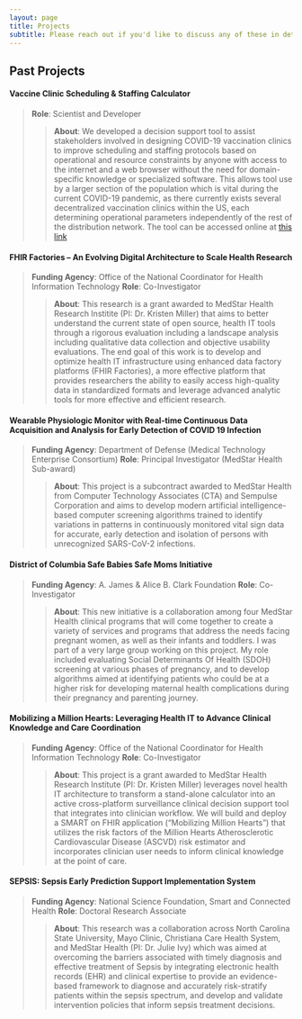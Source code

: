 ```yaml
---
layout: page
title: Projects
subtitle: Please reach out if you'd like to discuss any of these in detail.
---
```


## Past Projects

#### Vaccine Clinic Scheduling & Staffing Calculator
> **Role**: Scientist and Developer
>
>> **About**: We developed a decision support tool to assist stakeholders involved in designing COVID-19 vaccination clinics to improve scheduling and staffing protocols based on operational and resource constraints by anyone with access to the internet and a web browser without the need for domain-specific knowledge or specialized software. This allows tool use by a larger section of the population which is vital during the current COVID-19 pandemic, as there currently exists several decentralized vaccination clinics within the US, each determining operational parameters independently of the rest of the distribution network. The tool can be accessed online at <a href="http://vaccine-calculator.snambiar.com" target="_blank"> this link</a>

#### FHIR Factories – An Evolving Digital Architecture to Scale Health Research
> **Funding Agency**: Office of the National Coordinator for Health Information Technology
> **Role**: Co-Investigator
>
>> **About**: This research is a grant awarded to MedStar Health Research Institite (PI: Dr. Kristen Miller) that aims to better understand the current state of open source, health IT tools through a rigorous evaluation including a landscape analysis including qualitative data collection and objective usability evaluations. The end goal of this work is to develop and optimize health IT infrastructure using enhanced data factory platforms (FHIR Factories), a more effective platform that provides researchers the ability to easily access high-quality data in standardized formats and leverage advanced analytic tools for more effective and efficient research.

#### Wearable Physiologic Monitor with Real-time Continuous Data Acquisition and Analysis for Early Detection of COVID 19 Infection 
> **Funding Agency**: Department of Defense (Medical Technology Enterprise Consortium)
> **Role**: Principal Investigator (MedStar Health Sub-award)
>
>> **About**: This project is a subcontract awarded to MedStar Health from Computer Technology Associates (CTA) and Sempulse Corporation and aims to develop modern artificial intelligence-based computer screening algorithms trained to identify variations in patterns in continuously monitored vital sign data for accurate, early detection and isolation of persons with unrecognized SARS-CoV-2 infections. 

#### District of Columbia Safe Babies Safe Moms Initiative 
> **Funding Agency**: A. James & Alice B. Clark Foundation
> **Role**: Co-Investigator
>
>> **About**: This new initiative is a collaboration among four MedStar Health clinical programs that will come together to create a variety of services and programs that address the needs facing pregnant women, as well as their infants and toddlers. I was part of a very large group working on this project. My role included evaluating Social Determinants Of Health (SDOH) screening at various phases of pregnancy, and to develop algorithms aimed at identifying patients who could be at a higher risk for developing maternal health complications during their pregnancy and parenting journey.

#### Mobilizing a Million Hearts: Leveraging Health IT to Advance Clinical Knowledge and Care Coordination
> **Funding Agency**: Office of the National Coordinator for Health Information Technology
> **Role**: Co-Investigator
>
>> **About**: This project is a grant awarded to MedStar Health Research Institute (PI: Dr. Kristen Miller) leverages novel health IT architecture to transform a stand-alone calculator into an active cross-platform surveillance clinical decision support tool that integrates into clinician workflow. We will build and deploy a SMART on FHIR application (“Mobilizing Million Hearts”) that utilizes the risk factors of the Million Hearts Atherosclerotic Cardiovascular Disease (ASCVD) risk estimator and incorporates clinician user needs to inform clinical knowledge at the point of care.

#### SEPSIS: Sepsis Early Prediction Support Implementation System
> **Funding Agency**: National Science Foundation, Smart and Connected Health
> **Role**: Doctoral Research Associate
>
>> **About**: This research was a collaboration across North Carolina State University, Mayo Clinic, Christiana Care Health System, and MedStar Health (PI: Dr. Julie Ivy) which was aimed at overcoming the barriers associated with timely diagnosis and effective treatment of Sepsis by integrating electronic health records (EHR) and clinical expertise to provide an evidence-based framework to diagnose and accurately risk-stratify patients within the sepsis spectrum, and develop and validate intervention policies that inform sepsis treatment decisions.






